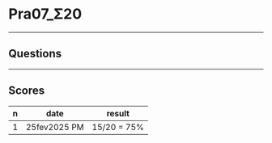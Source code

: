# Pra07_Σ20

---

## Questions

---

## Scores
|n|date|result|
|-|----|------|
|1|25fev2025 PM|15/20 = 75%|
